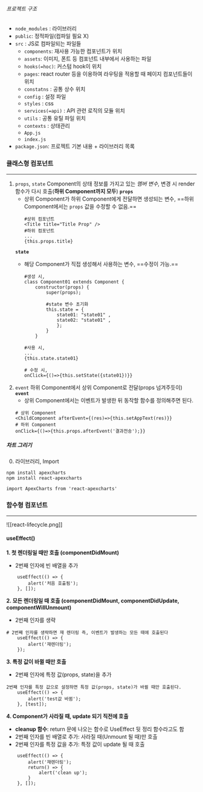###### 프로젝트 구조
- `node_modules` : 라이브러리
- `public`: 정적파일(컴파일 필요 X)
- `src` : JS로 컴파일되는 파일들
	- `components`: 재사용 가능한 컴포넌트가 위치
	- `assets`: 이미지, 폰트 등 컴포넌트 내부에서 사용하는 파일
	- `hooks(=hoc)`: 커스텀 hook이 위치
	- `pages`: react router 등을 이용하여 라우팅을 적용할 때 페이지 컴포넌트들이 위치
	- `constatns` : 공통 상수 위치
	- `config` : 설정 파일
	- `styles` : css
	- `services(=api)` : API 관련 로직의 모듈 위치
	- `utils` : 공통 유틸 파일 위치
	- `contexts` : 상태관리
	- `App.js`
	- `index.js`
- `package.json`: 프로젝트 기본 내용 + 라이브러리 목록

### 클래스형 컴포넌트
---
1. `props`, `state`
	Component의 상태 정보를 가지고 있는 *멤버 변수*, 변경 시 render 함수가 다시 호출(**하위 Component까지 모두**)
	**`props`**
	- 상위 Component가 하위 Component에게 전달하면 생성되는 변수, ==하위 Component에서는 `props` 값을 수정할 수 없음.==
		```
		#상위 컴포넌트
		<Title title="Title Prop" />
		#하위 컴포넌트
		...
		{this.props.title}
		```
	**`state`**
	- 해당 Component가 직접 생성해서 사용하는 변수, ==수정이 가능.==
		```
		#생성 시,
		class Component01 extends Component {
			constructor(props) {
				super(props);
				
				#state 변수 초기화
				this.state = {
					state01: "state01" ,
					state02: "state01" ,
					};
				}
			}
		```
		
		```
		#사용 시,
		...
		{this.state.state01}

		# 수정 시,
		onClick={()=>{this.setState({state01})}}
		```
2. `event`
	하위 Component에서 상위 Component로 전달(props 넘겨주듯이)
	**`event`**
	- 상위 Component에서는 이벤트가 발생한 뒤 동작할 함수를 정의해주면 된다.
	```
	# 상위 Component
	<ChildComponent afterEvent={(res)=>{this.setAppText(res)}}
	# 하위 Component
	onClick={()=>{this.props.afterEvent('결과전송');}}
	```

##### 차트 그리기
0. 라이브러리, Import
```
npm install apexcharts
npm install react-apexcharts

import ApexCharts from 'react-apexcharts'
```

### 함수형 컴포넌트
---
![[react-lifecycle.png]]
#### useEffect()
**1. 첫 렌더링일 때만 호출 (componentDidMount)**
- 2번째 인자에 빈 배열을 추가
```
    useEffect(() => {
        alert('처음 호출됨');
    }, []);
```
**2. 모든 렌더링일 때 호출 (componentDidMount, componentDidUpdate, componentWillUnmount)**
- 2번째 인자를 생략
```
# 2번째 인자를 생략하면 재 렌더링 즉, 이벤트가 발생하는 모든 때에 호출된다
    useEffect(() => {
        alert('재렌더링');
    });
```
**3. 특정 값이 바뀔 때만 호출**
- 2번째 인자에 특정 값(props, state)을 추가
```
2번째 인자를 특정 값으로 설정하면 특정 값(props, state)가 바뀔 때만 호출된다.
    useEffect(() => {
        alert('test값 바뀜');
    }, [test]);
```
**4. Component가 사라질 때, update 되기 직전에 호출**
- **cleanup 함수**: return 문에 나오는 함수로 UseEffect 뒷 정리 함수라고도 함
- 2번째 인자를 빈 배열로 추가: 사라질 때(Unmount 될 때)만 호출
- 2번째 인자를 특정 값을 추가: 특정 값이 update 될 때 호출
```
    useEffect(() => {
        alert('재렌더링');
        return() => {
	        alert('clean up');
        }
    }, []);
```
